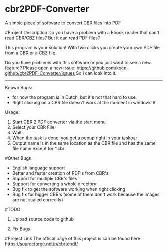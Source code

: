 # cbr2PDF-Converter
A simple piece of software to convert CBR files into PDF

#Project Description
Do you have a problem with a Ebook reader that can't read CBR/CBZ files?
But it can read PDF files?

This program is your solution! With two clicks you create your own PDF file from a CBR or a CBZ file.

Do you have problems with this software or you just want to see a new feature? 
Please open a new issue: https://github.com/koen-github/cbr2PDF-Converter/issues So I can look into it.

* * *

Known Bugs:
- for now the program is in Dutch, but it's not that hard to use.
- Right clicking on a CBR file doesn't work at the moment in windows 8

Usage:

1. Start CBR 2 PDF converter via the start menu
2. Select your CBR File
3. Wait..
4. When the task is done, you get a popup right in your taskbar
5. Output name is in the same location as the CBR file and has the same file name except for *.cbr

#Other Bugs
+ English language support
+ Better and faster creation of PDF's from CBR's
+ Support for multiple CBR's files
+ Support for converting a whole directory
+ Bug fix to get the software working when right clicking
+ Bug fix for bigger CBR's (some of them don't work because the images are not scaled correctly)


#TODO
1. Upload source code to github

2. Fix Bugs

#Project Link
The offical page of this project is can be found here:
https://sourceforge.net/p/cbrtopdf/

